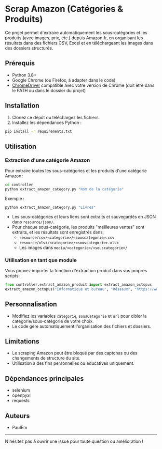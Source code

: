 # Scrap Amazon (Catégories & Produits)

Ce projet permet d'extraire automatiquement les sous-catégories et les produits (avec images, prix, etc.) depuis Amazon.fr, en organisant les résultats dans des fichiers CSV, Excel et en téléchargeant les images dans des dossiers structurés.

## Prérequis
- Python 3.8+
- Google Chrome (ou Firefox, à adapter dans le code)
- [ChromeDriver](https://chromedriver.chromium.org/downloads) compatible avec votre version de Chrome (doit être dans le PATH ou dans le dossier du projet)

## Installation
1. Clonez ce dépôt ou téléchargez les fichiers.
2. Installez les dépendances Python :

```bash
pip install -r requirements.txt
```

## Utilisation

### Extraction d'une catégorie Amazon

Pour extraire toutes les sous-catégories et les produits d'une catégorie Amazon :

```bash
cd controller
python extract_amazon_category.py "Nom de la catégorie"
```

Exemple :
```bash
python extract_amazon_category.py "Livres"
```

- Les sous-catégories et leurs liens sont extraits et sauvegardés en JSON dans `resource/json/`.
- Pour chaque sous-catégorie, les produits "meilleures ventes" sont extraits, et les résultats sont enregistrés dans :
  - `resource/csv/<categorie>/<souscategorie>.csv`
  - `resource/xlsx/<categorie>/<souscategorie>.xlsx`
  - Les images dans `media/<categorie>/<souscategorie>/`

### Utilisation en tant que module

Vous pouvez importer la fonction d'extraction produit dans vos propres scripts :

```python
from controller.extract_amazon_produit import extract_amazon_octopus
extract_amazon_octopus("Informatique et bureau", "Réseaux", "https://www.amazon.fr/gp/browse.html?node=427941031&ref_=nav_em__compo_0_2_14_7")
```

## Personnalisation
- Modifiez les variables `categorie`, `sousCategorie` et `url` pour cibler la catégorie/sous-catégorie de votre choix.
- Le code gère automatiquement l'organisation des fichiers et dossiers.

## Limitations
- Le scraping Amazon peut être bloqué par des captchas ou des changements de structure du site.
- Utilisation à des fins personnelles ou éducatives uniquement.

## Dépendances principales
- selenium
- openpyxl
- requests

## Auteurs
- PaulEm
---

N'hésitez pas à ouvrir une issue pour toute question ou amélioration !
